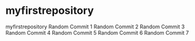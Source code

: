 # myfirstrepository
myfirstrepository
Random Commit 1
Random Commit 2
Random Commit 3
Random Commit 4
Random Commit 5
Random Commit 6
Random Commit 7
